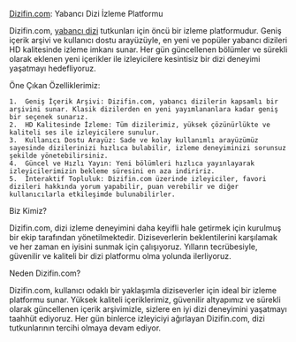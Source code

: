[Dizifin.com](https:/dizifin.com/): Yabancı Dizi İzleme Platformu

Dizifin.com, [yabancı dizi](https:/dizifin.com/) tutkunları için öncü bir izleme platformudur. Geniş içerik arşivi ve kullanıcı dostu arayüzüyle, en yeni ve popüler yabancı dizileri HD kalitesinde izleme imkanı sunar. Her gün güncellenen bölümler ve sürekli olarak eklenen yeni içerikler ile izleyicilere kesintisiz bir dizi deneyimi yaşatmayı hedefliyoruz.

Öne Çıkan Özelliklerimiz:

	1.	Geniş İçerik Arşivi: Dizifin.com, yabancı dizilerin kapsamlı bir arşivini sunar. Klasik dizilerden en yeni yayımlananlara kadar geniş bir seçenek sunarız.
	2.	HD Kalitesinde İzleme: Tüm dizilerimiz, yüksek çözünürlükte ve kaliteli ses ile izleyicilere sunulur.
	3.	Kullanıcı Dostu Arayüz: Sade ve kolay kullanımlı arayüzümüz sayesinde dizilerinizi hızlıca bulabilir, izleme deneyiminizi sorunsuz şekilde yönetebilirsiniz.
	4.	Güncel ve Hızlı Yayın: Yeni bölümleri hızlıca yayınlayarak izleyicilerimizin bekleme süresini en aza indiririz.
	5.	İnteraktif Topluluk: Dizifin.com üzerinde izleyiciler, favori dizileri hakkında yorum yapabilir, puan verebilir ve diğer kullanıcılarla etkileşimde bulunabilirler.

Biz Kimiz?

Dizifin.com, dizi izleme deneyimini daha keyifli hale getirmek için kurulmuş bir ekip tarafından yönetilmektedir. Diziseverlerin beklentilerini karşılamak ve her zaman en iyisini sunmak için çalışıyoruz. Yılların tecrübesiyle, güvenilir ve kaliteli bir dizi platformu olma yolunda ilerliyoruz.

Neden Dizifin.com?

Dizifin.com, kullanıcı odaklı bir yaklaşımla diziseverler için ideal bir izleme platformu sunar. Yüksek kaliteli içeriklerimiz, güvenilir altyapımız ve sürekli olarak güncellenen içerik arşivimizle, sizlere en iyi dizi deneyimini yaşatmayı taahhüt ediyoruz. Her gün binlerce izleyiciyi ağırlayan Dizifin.com, dizi tutkunlarının tercihi olmaya devam ediyor.

